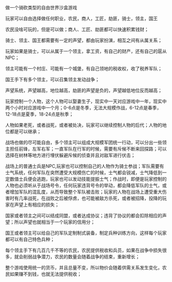 做一个骑砍类型的自由世界沙盒游戏

玩家可以自由选择做任何职业，农民，商人，工匠，劫匪，骑士，领主，国王

农民没啥可玩的，但是可以做；商人、工匠、劫匪都可以快速积累钱财；

骑士、领主、国王都需要有一定的声望，都由玩家扮演，相互之间有从属关系；

玩家如果是骑士，可以从属于一个领主，拿工资，有自己的财产，还有自己的扈从NPC；

领主可能有一个村庄、可能有一个城堡，有自己领地的税收权，收了税养军队；

国王手下有多个领主，可以召集领主发动战争；

声望系统，声望越高，地位越高，劫匪的声望是负的，声望越低地位反而越高；

玩家控制一个人物，这个人物可以娶妻生子，现实中一天对应游戏中一年，现实中两个小时对应游戏中一个月；0-6点是冬季，无法大规模作战，6-12点是春季，12-18点是夏季，18-24点是秋季；

人物如果老死，或者战死，或者被处决，玩家可以继续控制人物的后代；人物的地位都是可以继承；

战场也做的尽可能自由，多个领主可以组成大规模军团统一行动，可以分出一些领主担任前锋，左军右军；一直军队在行军的时候，需要有斥候不断来回探路；可以选择在树林等地方进行埋伏躲避斥候的侦查并且对敌军进行伏击；

战场上的普通士兵是NPC,玩家也可以控制自己的人物作为骑士参战；军队需要有士气系统，任何军队在突然遭受大规模伤亡的时候，士气都会锐减，士气降低到一定数值士兵便会逃跑，玩家也可以发动技能提振士气；作战时，即便是玩家控制的人物也必须听从于战场号令，任何玩家违背号令的举动，都会降低军队的士气，或者增加军队的混乱度，从而导致整个军队被击败；玩家的人物在战场上遭受重大伤害时有几率战死，在战败之后被俘虏，也可能被敌方杀死，或者被招降，投降的玩家在声望上有相应的损失；

国家或者领主之间可以结成同盟，或者达成协议；违背了协议的都会扣除相应的声望；所以声望也就相当于一个玩家的信用分；

国王或者领主可以给自己的军队定制制式装备，制定兵种训练方向，这样每个玩家都可以有自己特色兵种；

每个领主手下有几百几千不等的农民，农民提供税收和兵员，如果在战争中损失很多，就会削弱战争潜力，农民的数量会随着战争的结束，重新增长；

整个游戏使用统一的货币，并且总量不变，所以物价会随着供需关系发生变化，农民如果赚不到钱，也就无法提供税收；